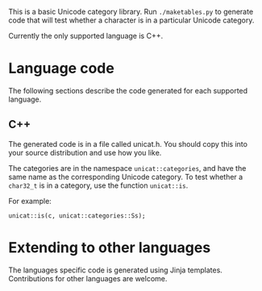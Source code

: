 This is a basic Unicode category library. Run `./maketables.py` to generate
code that will test whether a character is in a particular Unicode category.

Currently the only supported language is C++.

# Language code

The following sections describe the code generated for each supported language.

## C++

The generated code is in a file called unicat.h. You should copy this into
your source distribution and use how you like.

The categories are in the namespace `unicat::categories`, and have the same
name as the corresponding Unicode category. To test whether a `char32_t` is
in a category, use the function `unicat::is`.

For example:

    unicat::is(c, unicat::categories::Ss);

# Extending to other languages

The languages specific code is generated using Jinja templates. Contributions
for other languages are welcome.
